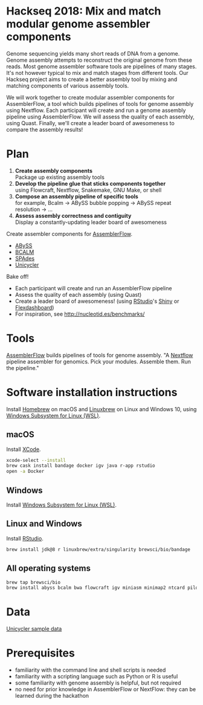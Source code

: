 # Hackseq 2018: Mix and match modular genome assembler components

Genome sequencing yields many short reads of DNA from a genome. Genome assembly attempts to reconstruct the original genome from these reads. Most genome assembler software tools are pipelines of many stages. It's not however typical to mix and match stages from different tools. Our Hackseq project aims to create a better assembly tool by mixing and matching components of various assembly tools.

We will work together to create modular assembler components for AssemblerFlow, a tool which builds pipelines of tools for genome assembly using Nextflow. Each participant will create and run a genome assembly pipeline using AssemblerFlow. We will assess the quality of each assembly, using Quast. Finally, we'll create a leader board of awesomeness to compare the assembly results!

# Plan

1. **Create assembly components** \
   Package up existing assembly tools
2. **Develop the pipeline glue that sticks components together** \
   using Flowcraft, Nextflow, Snakemake, GNU Make, or shell
3. **Compose an assembly pipeline of specific tools** \
   for example, Bcalm &rarr; ABySS bubble popping &rarr; ABySS repeat resolution &rarr; &hellip;
4. **Assess assembly correctness and contiguity** \
   Display a constantly-updating leader board of awesomeness

Create assembler components for [AssemblerFlow](https://github.com/assemblerflow/flowcraft).

- [ABySS](https://github.com/bcgsc/abyss)
- [BCALM](https://github.com/GATB/bcalm)
- [SPAdes](https://github.com/ablab/spades)
- [Unicycler](https://github.com/rrwick/Unicycler)

Bake off!

- Each participant will create and run an AssemblerFlow pipeline
- Assess the quality of each assembly (using Quast)
- Create a leader board of awesomeness! (using [RStudio](https://www.rstudio.org)'s [Shiny](https://shiny.rstudio.com) or [Flexdashboard](https://rmarkdown.rstudio.com/flexdashboard/))
- For inspiration, see http://nucleotid.es/benchmarks/

# Tools

[AssemblerFlow](https://github.com/assemblerflow/flowcraft) builds pipelines of tools for genome assembly. "A [Nextflow](https://www.nextflow.io) pipeline assembler for genomics. Pick your modules. Assemble them. Run the pipeline."

# Software installation instructions

Install [Homebrew](https://brew.sh) on macOS and [Linuxbrew](https://linuxbrew.sh) on Linux and Windows 10, using [Windows Subsystem for Linux (WSL)](https://docs.microsoft.com/en-us/windows/wsl/install-win10).

## macOS

Install [XCode](https://itunes.apple.com/ca/app/xcode/id497799835).

```sh
xcode-select --install
brew cask install bandage docker igv java r-app rstudio
open -a Docker
```

## Windows

Install [Windows Subsystem for Linux (WSL)](https://docs.microsoft.com/en-us/windows/wsl/install-win10).

## Linux and Windows

Install [RStudio](https://www.rstudio.com/products/rstudio/download/).

```sh
brew install jdk@8 r linuxbrew/extra/singularity brewsci/bio/bandage
```

## All operating systems

```sh
brew tap brewsci/bio
brew install abyss bcalm bwa flowcraft igv miniasm minimap2 ntcard pilon samtools spades unicycler
```

# Data

[Unicycler sample data](https://github.com/rrwick/Unicycler/tree/master/sample_data)

# Prerequisites

- familiarity with the command line and shell scripts is needed
- familiarity with a scripting language such as Python or R is useful
- some familiarity with genome assembly is helpful, but not required
- no need for prior knowledge in AssemblerFlow or NextFlow: they can be learned during the hackathon

